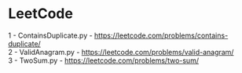 # LeetCode

1 - ContainsDuplicate.py - https://leetcode.com/problems/contains-duplicate/ <br />
2 - ValidAnagram.py - https://leetcode.com/problems/valid-anagram/ <br />
3 - TwoSum.py - https://leetcode.com/problems/two-sum/ <br />